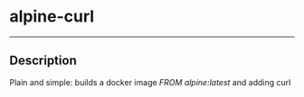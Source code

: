 # alpine-curl 
---

## Description
Plain and simple: builds a docker image _FROM alpine:latest_ and adding curl

